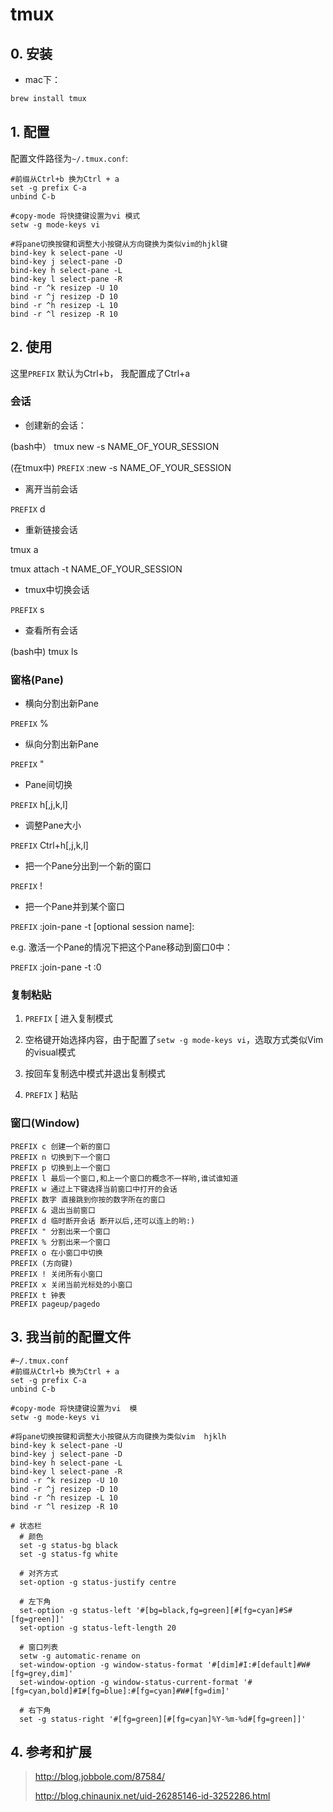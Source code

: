 # tmux

## 0. 安装

* mac下：
```bash
brew install tmux
```

## 1. 配置

配置文件路径为`~/.tmux.conf`:

```
#前缀从Ctrl+b 换为Ctrl + a
set -g prefix C-a
unbind C-b

#copy-mode 将快捷键设置为vi 模式
setw -g mode-keys vi

#将pane切换按键和调整大小按键从方向键换为类似vim的hjkl键
bind-key k select-pane -U
bind-key j select-pane -D
bind-key h select-pane -L
bind-key l select-pane -R
bind -r ^k resizep -U 10
bind -r ^j resizep -D 10
bind -r ^h resizep -L 10
bind -r ^l resizep -R 10
```

## 2. 使用
这里`PREFIX` 默认为Ctrl+b， 我配置成了Ctrl+a

### 会话

* 创建新的会话：

(bash中）  tmux new -s NAME_OF_YOUR_SESSION



(在tmux中) `PREFIX` :new -s NAME_OF_YOUR_SESSION

* 离开当前会话

`PREFIX` d

* 重新链接会话

tmux a

tmux attach -t NAME_OF_YOUR_SESSION

* tmux中切换会话

`PREFIX` s

* 查看所有会话

(bash中) tmux ls


### 窗格(Pane)

* 横向分割出新Pane

`PREFIX` %

* 纵向分割出新Pane

`PREFIX` "

* Pane间切换

`PREFIX` h[,j,k,l]

* 调整Pane大小

`PREFIX` Ctrl+h[,j,k,l]

* 把一个Pane分出到一个新的窗口

`PREFIX` !

* 把一个Pane并到某个窗口

`PREFIX` :join-pane -t [optional session name]:<destination pane index>

e.g. 激活一个Pane的情况下把这个Pane移动到窗口0中：

`PREFIX` :join-pane -t :0


### 复制粘贴

1. `PREFIX` [ 进入复制模式

1. 空格键开始选择内容，由于配置了`setw -g mode-keys vi`，选取方式类似Vim的visual模式

1. 按回车复制选中模式并退出复制模式

1. `PREFIX` ] 粘贴


### 窗口(Window)

```
PREFIX c 创建一个新的窗口
PREFIX n 切换到下一个窗口
PREFIX p 切换到上一个窗口
PREFIX l 最后一个窗口,和上一个窗口的概念不一样哟,谁试谁知道
PREFIX w 通过上下键选择当前窗口中打开的会话
PREFIX 数字 直接跳到你按的数字所在的窗口
PREFIX & 退出当前窗口
PREFIX d 临时断开会话 断开以后,还可以连上的哟:)
PREFIX " 分割出来一个窗口
PREFIX % 分割出来一个窗口
PREFIX o 在小窗口中切换
PREFIX (方向键)
PREFIX ! 关闭所有小窗口
PREFIX x 关闭当前光标处的小窗口
PREFIX t 钟表
PREFIX pageup/pagedo
```


## 3. 我当前的配置文件

```
#~/.tmux.conf
#前缀从Ctrl+b 换为Ctrl + a
set -g prefix C-a
unbind C-b

#copy-mode 将快捷键设置为vi  模
setw -g mode-keys vi

#将pane切换按键和调整大小按键从方向键换为类似vim  hjklh
bind-key k select-pane -U
bind-key j select-pane -D
bind-key h select-pane -L
bind-key l select-pane -R
bind -r ^k resizep -U 10
bind -r ^j resizep -D 10
bind -r ^h resizep -L 10
bind -r ^l resizep -R 10

# 状态栏
  # 颜色
  set -g status-bg black
  set -g status-fg white

  # 对齐方式
  set-option -g status-justify centre

  # 左下角
  set-option -g status-left '#[bg=black,fg=green][#[fg=cyan]#S#[fg=green]]'
  set-option -g status-left-length 20

  # 窗口列表
  setw -g automatic-rename on
  set-window-option -g window-status-format '#[dim]#I:#[default]#W#[fg=grey,dim]'
  set-window-option -g window-status-current-format '#[fg=cyan,bold]#I#[fg=blue]:#[fg=cyan]#W#[fg=dim]'

  # 右下角
  set -g status-right '#[fg=green][#[fg=cyan]%Y-%m-%d#[fg=green]]'

```


## 4. 参考和扩展
> http://blog.jobbole.com/87584/
>
> http://blog.chinaunix.net/uid-26285146-id-3252286.html

